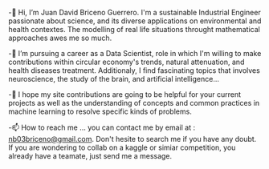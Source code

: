 -👋 Hi, I’m Juan David Briceno Guerrero. I'm a sustainable Industrial Engineer passionate about science, and its diverse applications on environmental and health contextes. The modelling of real life situations throught mathematical approaches awes me so much.
 
-🌱 I’m pursuing a career as a Data Scientist, role in which I'm willing to make contributions within circular economy's trends, natural attenuation, and health diseases treatment. Additionaly, I find fascinating topics that involves neuroscience, the study of the brain, and artificial intelligence...

-👯 I hope my site contributions are going to be helpful for your current projects as well as the understanding of concepts and common practices in machine learning to resolve specific kinds of problems.

-📫 How to reach me ... you can contact me by email at : nb03briceno@gmail.com. Don't hesite to search me if you have any doubt. If you are wondering to collab on a kaggle or simiar competition, you already have a teamate, just send me a message.
